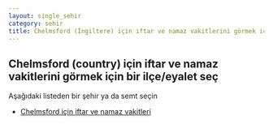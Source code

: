 ```yaml
---
layout: single_sehir
category: sehir
title: Chelmsford (İngiltere) için iftar ve namaz vakitlerini görmek için bir ilçe/eyalet seç
---
```



## Chelmsford (country) için iftar ve namaz vakitlerini görmek için bir ilçe/eyalet seç

Aşağıdaki listeden bir şehir ya da semt seçin


* [Chelmsford için iftar ve namaz vakitleri](/iftar.html?sehir=Chelmsford&ulke=İngiltere&state=Chelmsford)
